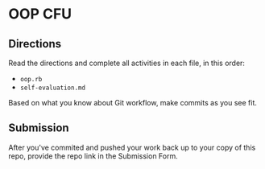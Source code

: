 # OOP CFU

## Directions

Read the directions and complete all activities in each file, in this order:
- `oop.rb`
- `self-evaluation.md`

Based on what you know about Git workflow, make commits as you see fit.

## Submission

After you've commited and pushed your work back up to your copy of this repo, provide the repo link in the Submission Form.
